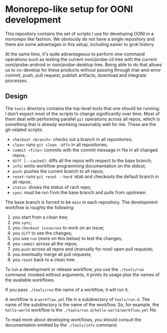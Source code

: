 # Monorepo-like setup for OONI development

This repository contains the set of scripts I use for developing OONI in a
monorepo like fashion. We obviously do not have a single repository and there
are some advantages in this setup, including easier to grok history.

At the same time, it's quite advantageous to perform one-command operations
such as testing the current ooni/probe-cli tree with the current ooni/probe-android
or ooni/probe-desktop tree. Being able to do that allows us to co-develop for
these products without passing through trial-and-error commit, push, pull request,
publish artifacts, download and integrate processes.

## Design

The `tools` directory contains the top-level tools that one should be running. I
don't expect most of the scripts to change significantly over time. Most of them deal
with performing parallel `git` operations across all repos, which is something that
is already workking reasonably well for me. These are the git-related scripts:

* `checkout <branch>`: checks out a branch in all repositories;
* `clean`: runs `git clean -dffx` in all repositories;
* `commit <file>`: commits with the commit message in file in all changed repos;
* `diff [--cached]`: diffs all the repos with respect to the base branch;
* `info`: emits workflow programming documentation on the stdout;
* `push`: pushes the current branch to all repos;
* `reset`: runs `git reset --hard HEAD` and checkouts the default branch in all repos;
* `status`: shows the status of rach repo;
* `sync`: must be run from the base branch and pulls from upstream.

The base branch is forced to be `main` in each repository. The development workflow is roughly the following:

1. you start from a clean tree;
2. you `sync`;
3. you `checkout issue/xxx` to work on an issue;
4. you `diff` to see the changes;
5. you use `run` (more on this below) to test the changes;
6. you `commit` across all the repos;
7. you `push` across all repos and (manually for now) open pull requests;
8. you eventually merge all pull requests;
9. you `reset` back to a clean tree.

To run a development or release workflow, you use the `./tools/run` command. Invoked
without arguments, it prints its usage plus the names of the available workflows.

If you pass `./tools/run` the name of a workflow, it will run it.

A workflow is a `workflow.yml` file in a subdirectory of `tools/run.d`. The name
of the subdirectory is the name of the workflow. So, for example, the `hello-world`
workflow is the `./tools/run.d/hello-world/workflow.yml` file.

To read more about developing workflows, you should consult the
documentation emitted by the `./tools/info` command.
